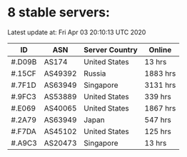 # 8 stable servers:

Latest update at: Fri Apr 03 20:10:13 UTC 2020

| ID | ASN | Server Country | Online |
| -- | --- | -------------- | ------ |
| #.D09B | AS174 | United States | 13 hrs |
| #.15CF | AS49392 | Russia | 1883 hrs |
| #.7F1D | AS63949 | Singapore | 3131 hrs |
| #.9FC3 | AS53889 | United States | 339 hrs |
| #.E069 | AS40065 | United States | 1867 hrs |
| #.2A79 | AS63949 | Japan | 547 hrs |
| #.F7DA | AS45102 | United States | 125 hrs |
| #.A9C3 | AS20473 | Singapore | 13 hrs |

